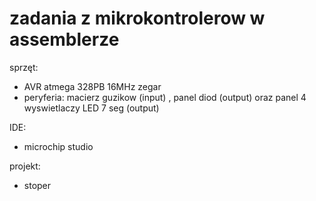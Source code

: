 # zadania z mikrokontrolerow w assemblerze

sprzęt:

- AVR atmega 328PB 16MHz zegar
- peryferia: macierz guzikow (input) , panel diod (output) oraz panel 4 wyswietlaczy LED 7 seg (output)

IDE:

- microchip studio

projekt:

- stoper
